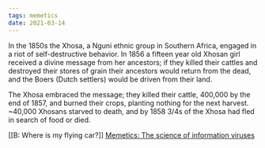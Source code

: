 ```yaml
---
tags: memetics
date: 2021-03-14
---
```

In the 1850s the Xhosa, a Nguni ethnic group in Southern Africa, engaged in a riot of self-destructive behavior. In 1856 a fifteen year old Xhosan girl received a divine message from her ancestors; if they killed their cattles and destroyed their stores of grain their ancestors would return from the dead, and the Boers (Dutch settlers) would be driven from their land. 

The Xhosa embraced the message; they killed their cattle, 400,000 by the end of 1857, and burned their crops, planting nothing for the next harvest. ~40,000 Xhosans starved to death, and by 1858 3/4s of the Xhosa had fled in search of food or died.

[[B: Where is my flying car?]]
[Memetics: The science of information viruses](https://archive.ph/CsQbh)
